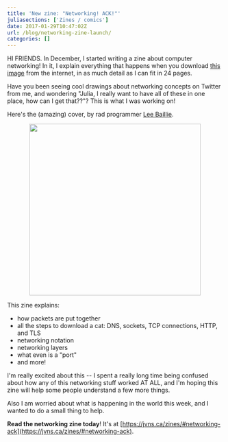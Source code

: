 ```yaml
---
title: 'New zine: "Networking! ACK!"'
juliasections: ['Zines / comics']
date: 2017-01-29T10:47:02Z
url: /blog/networking-zine-launch/
categories: []
---
```


HI FRIENDS. In December, I started writing a zine about computer
networking! In it, I explain everything that happens when you download
[this image](http://jvns.ca/cat.png) from the internet, in as much
detail as I can fit in 24 pages.

Have you been seeing cool drawings about networking concepts on Twitter
from me, and wondering "Julia, I really want to have all of these
in one place, how can I get that??"? This is what I was working on!

Here's the (amazing) cover, by rad programmer [Lee Baillie](https://twitter.com/_lbaillie).

<div align="center">
<img src="/images/networkingcover.png" width=400px>
</div>


This zine explains:

* how packets are put together
* all the steps to download a cat: DNS, sockets, TCP connections, HTTP,
  and TLS
* networking notation
* networking layers
* what even is a "port"
* and more!

I'm really excited about this -- I spent a really long time being
confused about how any of this networking stuff worked AT ALL, and I'm
hoping this zine will help some people understand a few more things. 

Also I am worried about what is happening in the world this week, and
I wanted to do a small thing to help.

**Read the networking zine today**! It's at [https://jvns.ca/zines/#networking-ack](https://jvns.ca/zines/#networking-ack).

